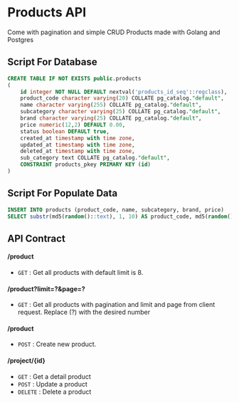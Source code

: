 # Products API
Come with pagination and simple CRUD Products made with Golang and Postgres


## Script For Database 


```sql
CREATE TABLE IF NOT EXISTS public.products
(
    id integer NOT NULL DEFAULT nextval('products_id_seq'::regclass),
    product_code character varying(20) COLLATE pg_catalog."default",
    name character varying(255) COLLATE pg_catalog."default",
    subcategory character varying(25) COLLATE pg_catalog."default",
    brand character varying(25) COLLATE pg_catalog."default",
    price numeric(12,2) DEFAULT 0.00,
    status boolean DEFAULT true,
    created_at timestamp with time zone,
    updated_at timestamp with time zone,
    deleted_at timestamp with time zone,
    sub_category text COLLATE pg_catalog."default",
    CONSTRAINT products_pkey PRIMARY KEY (id)
)
```


## Script For Populate Data

```sql
INSERT INTO products (product_code, name, subcategory, brand, price)
SELECT substr(md5(random()::text), 1, 10) AS product_code, md5(random()::text) AS name, substr(md5(random()::text), 1, 10) AS subcategory, substr(md5(random()::text), 1, 10) AS brand, FLOOR(RANDOM()*(1000000)::float) AS price FROM generate_series(1,200000)
```


## API Contract

#### /product
* `GET` : Get all products with default limit is 8.

#### /product?limit=?&page=?
* `GET` : Get all products with pagination and limit and page from client request. Replace (?) with the desired number 

#### /product
* `POST` : Create new product.

#### /project/{id}
* `GET` : Get a detail product
* `POST` : Update a product
* `DELETE` : Delete a product
